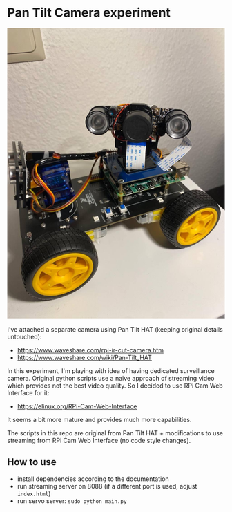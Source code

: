 # Pan Tilt Camera experiment


![Pan Tilt HAT Smart Car](../resources/Pan-Tilt-HAT-smart_car.jpg "Pan Tilt HAT Smart Car")

I've attached a separate camera using Pan Tilt HAT (keeping original details untouched):


- https://www.waveshare.com/rpi-ir-cut-camera.htm
- https://www.waveshare.com/wiki/Pan-Tilt_HAT


In this experiment, I'm playing with idea of having dedicated surveillance camera. Original python scripts use a naive approach of streaming video which provides not the best video quality. So I decided to use RPi Cam Web Interface for it:

- https://elinux.org/RPi-Cam-Web-Interface

It seems a bit more mature and provides much more capabilities.

The scripts in this repo are original from Pan Tilt HAT + modifications to use streaming from RPi Cam Web Interface (no code style changes).


## How to use

- install dependencies according to the documentation
- run streaming server on 8088 (if a different port is used, adjust `index.html`)
- run servo server: `sudo python main.py`